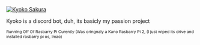 <a href="https://top.gg/bot/853396288162103307">
  <img src="https://top.gg/api/widget/853396288162103307.svg" alt="Kyoko Sakura" />
  </a> 
             
              
<p> Kyoko is a discord bot, duh, its basicly my passion project</p>

<font style="font-size:8pt"> Running Off Of Rasbarry Pi Curently (Was oringnaly a Kano Rasbarry Pi 2, (I just wiped its drive and installed rasbarry pi os, lmao) </font>
